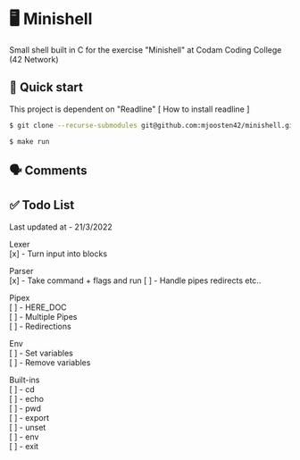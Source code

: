 # 🖥 Minishell

Small shell built in C for the exercise "Minishell" at Codam Coding College (42 Network)

## 🚀 Quick start
This project is dependent on "Readline"
[ How to install readline ]
```bash
$ git clone --recurse-submodules git@github.com:mjoosten42/minishell.git

$ make run
```

## 🗣 Comments

## ✅ Todo List

Last updated at - 21/3/2022

Lexer <br>
	[x] - Turn input into blocks

Parser <br>
	[x] - Take command + flags and run
	[ ] - Handle pipes redirects etc..

Pipex <br>
	[ ] - HERE_DOC <br>
	[ ] - Multiple Pipes <br>
	[ ] - Redirections <br>

Env <br>
	[ ] - Set variables <br>
	[ ] - Remove variables <br>

Built-ins <br>
	[ ] - cd <br>
	[ ] - echo <br>
	[ ] - pwd <br>
	[ ] - export <br>
	[ ] - unset <br>
	[ ] - env <br>
	[ ] - exit <br>
